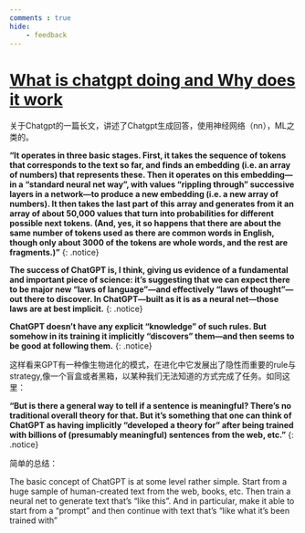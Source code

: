```yaml
---
comments : true
hide:
    - feedback
---
```


# [What is chatgpt doing and Why does it work](https://writings.stephenwolfram.com/2023/02/what-is-chatgpt-doing-and-why-does-it-work/)

关于Chatgpt的一篇长文，讲述了Chatgpt生成回答，使用神经网络（nn），ML之类的。

**“It operates in three basic stages. First, it takes the sequence of tokens that corresponds to the text so far, and finds an embedding (i.e. an array of numbers) that represents these. Then it operates on this embedding—in a “standard neural net way”, with values “rippling through” successive layers in a network—to produce a new embedding (i.e. a new array of numbers). It then takes the last part of this array and generates from it an array of about 50,000 values that turn into probabilities for different possible next tokens. (And, yes, it so happens that there are about the same number of tokens used as there are common words in English, though only about 3000 of the tokens are whole words, and the rest are fragments.)”**
{: .notice}

**The success of ChatGPT is, I think, giving us evidence of a fundamental and important piece of science: it’s suggesting that we can expect there to be major new “laws of language”—and effectively “laws of thought”—out there to discover. In ChatGPT—built as it is as a neural net—those laws are at best implicit.**
{: .notice}

**ChatGPT doesn’t have any explicit “knowledge” of such rules. But somehow in its training it implicitly “discovers” them—and then seems to be good at following them.**
{: .notice}

这样看来GPT有一种像生物进化的模式，在进化中它发展出了隐性而重要的rule与strategy,像一个盲盒或者黑箱，以某种我们无法知道的方式完成了任务。如同这里：

**“But is there a general way to tell if a sentence is meaningful? There’s no traditional overall theory for that. But it’s something that one can think of ChatGPT as having implicitly “developed a theory for” after being trained with billions of (presumably meaningful) sentences from the web, etc.”**
{: .notice}

简单的总结：

The basic concept of ChatGPT is at some level rather simple. Start from a huge sample of human-created text from the web, books, etc. Then train a neural net to generate text that’s “like this”. And in particular, make it able to start from a “prompt” and then continue with text that’s “like what it’s been trained with”
